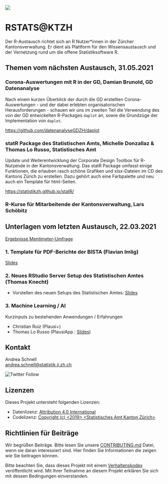 ![](https://opendata.swiss/content/uploads/2016/02/kt_zh.png)

# RSTATS@KTZH

Der R-Austausch richtet sich an R Nutzer*innen in der Zürcher Kantonsverwaltung. Er dient als Plattform für den Wissensaustausch und der Vernetzung rund um die offene Statistiksoftware R. 

## Themen vom nächsten Austausch, 31.05.2021

### Corona-Auswertungen mit R in der GD, Damian Brunold, GD Datenanalyse

Nach einem kurzen Überblick der durch die GD erstellten Corona-Auswertungen - und der dabei erlebten organisatorischen Herausforderungen - schauen wir uns im zweiten Teil die Verwendung des von der GD entwickelten R-Packages `daplot` an, sowie die Grundzüge der Implementation von `daplot`.

https://github.com/datenanalyseGDZH/daplot

### statR Package des Statistischen Amts, Michelle Donzallaz & Thomas Lo Russo, Statistisches Amt

Update und Weiterentwicklung der Corporate Design Toolbox für R-Nutzende in der Kantonsverwaltung. Das statR Package umfasst einige Funktionen, die erlauben rasch schöne Grafiken und xlsx-Dateien im CD des Kantons Zürich zu erstellen. Dazu gehört auch eine Farbpalette und neu auch ein Template für html-Seiten.

https://statistikzh.github.io/statR/

### R-Kurse für Mitarbeitende der Kantonsverwaltung, Lars Schöbitz

## Unterlagen vom letzten Austausch, 22.03.2021

[Ergebnisse Mentimeter-Umfrage](https://github.com/statistikZH/rstats_ktzh/blob/master/slides_20210322/Mentimeter_R-Austausch.pdf)

### 1. Template für PDF-Berichte der BISTA (Flavian Imlig)
[Slides](https://github.com/statistikZH/rstats_ktzh/blob/master/slides_20210322/biplaRartcl_slides.pdf) 

### 2. Neues RStudio Server Setup des Statistischen Amtes (Thomas Knecht)
 - Vorstellen des neuen Setups des Statistischen Amtes: [Slides](https://github.com/statistikZH/rstats_ktzh/blob/master/slides_20210322/RStudio-Server-Setup.pdf)

### 3. Machine Learning / AI 
Kurzinputs zu bestehenden Anwendungen / Erfahrungen
- Christian Ruiz (Plausi+)
- Thomas Lo Russo (PlausiApp : [Slides](https://tlorusso.github.io/talks/plausiapp_032021/))

## Kontakt

Andrea Schnell  <br>
andrea.schnell@statistik.ji.zh.ch <br>

![Twitter Follow](https://img.shields.io/twitter/follow/statistik_zh?style=social)

## Lizenzen

Dieses Projekt untersteht folgenden Lizenzen: <br>
- Datenlizenz: [Attribution 4.0 International](https://github.com/statistikZH/STAT_Schablone/blob/master/LICENSE_data)
- Codelizenz: [Copyright (c) <2019> <Statistisches Amt Kanton Zürich>](https://github.com/statistikZH/STAT_Schablone/blob/master/LICENSE_code)

## Richtlinien für Beiträge
Wir begrüßen Beiträge. Bitte lesen Sie unsere [CONTRIBUTING.md](https://github.com/statistikZH/STAT_Schablone/blob/master/CONTRIBUTING.md) Datei, wenn sie daran interessiert sind. Hier finden Sie Informationen die zeigen wie Sie beitragen können. 

Bitte beachten Sie, dass dieses Projekt mit einem [Verhaltenskodex](https://github.com/statistikZH/STAT_Schablone/blob/master/CodeOfConduct.md) veröffentlicht wird. Mit Ihrer Teilnahme an diesem Projekt erklären Sie sich mit dessen Bedingungen einverstanden.



